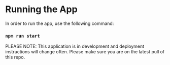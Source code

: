 # Running the App

In order to run the app, use the following command:

### `npm run start`

PLEASE NOTE: This application is in development and deployment instructions will change often. Please make sure you are on the latest pull of this repo.
